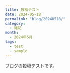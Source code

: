 ```yaml
---
title: 投稿テスト
date: 2024-05-18
permalink: "blog/20240518/"
category:
  - 雑記
month:
  - 2024年5月
tags:
  - test
  - sample
---
```


ブログの投稿テストです。